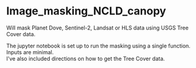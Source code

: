 # Image_masking_NCLD_canopy
Will mask Planet Dove, Sentinel-2, Landsat or HLS data using USGS Tree Cover data.

The jupyter notebook is set up to run the masking using a single function. Inputs are minimal.  
I've also included directions on how to get the Tree Cover data.
